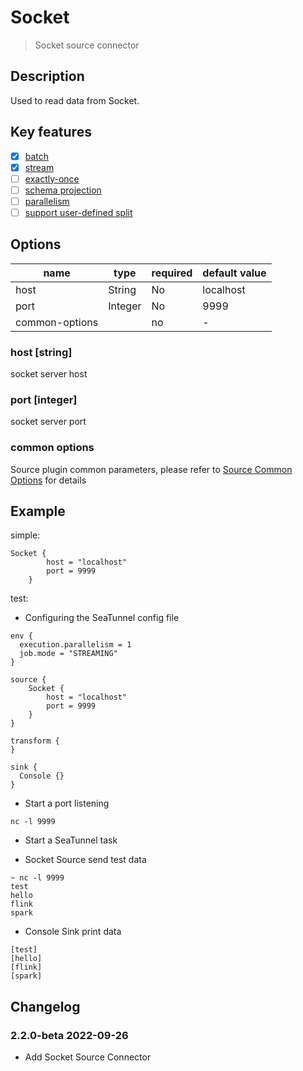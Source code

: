 # Socket

> Socket source connector

## Description

Used to read data from Socket.

## Key features

- [x] [batch](../../concept/connector-v2-features.md)
- [x] [stream](../../concept/connector-v2-features.md)
- [ ] [exactly-once](../../concept/connector-v2-features.md)
- [ ] [schema projection](../../concept/connector-v2-features.md)
- [ ] [parallelism](../../concept/connector-v2-features.md)
- [ ] [support user-defined split](../../concept/connector-v2-features.md)

##  Options

| name           | type   | required | default value |
| -------------- |--------| -------- | ------------- |
| host           | String | No       | localhost     |
| port           | Integer| No       | 9999          |
| common-options |        | no       | -             |

### host [string]
socket server host

### port [integer]

socket server port

### common options 

Source plugin common parameters, please refer to [Source Common Options](common-options.md) for details

## Example

simple:

```hocon
Socket {
        host = "localhost"
        port = 9999
    }
```

test:

* Configuring the SeaTunnel config file

```hocon
env {
  execution.parallelism = 1
  job.mode = "STREAMING"
}

source {
    Socket {
        host = "localhost"
        port = 9999
    }
}

transform {
}

sink {
  Console {}
}

```

* Start a port listening

```shell
nc -l 9999
```

* Start a SeaTunnel task

* Socket Source send test data

```text
~ nc -l 9999
test
hello
flink
spark
```

* Console Sink print data

```text
[test]
[hello]
[flink]
[spark]
```

## Changelog

### 2.2.0-beta 2022-09-26

- Add Socket Source Connector
